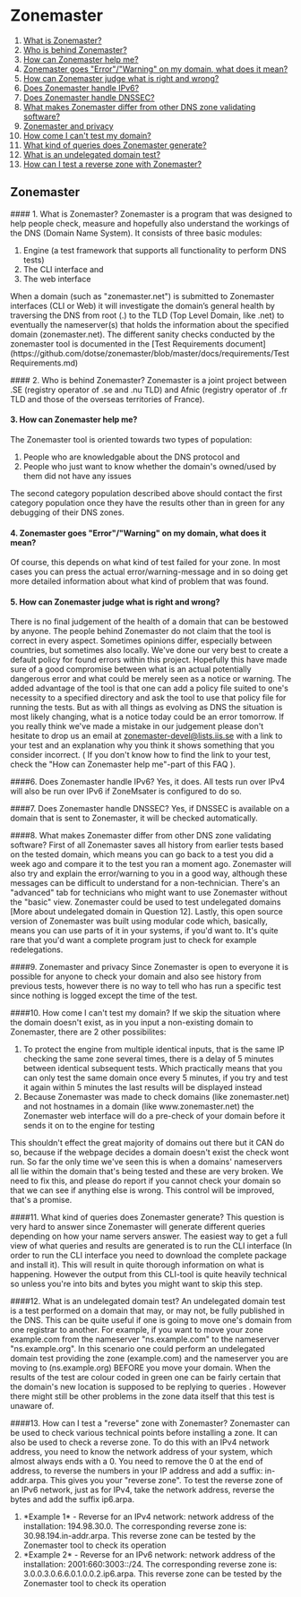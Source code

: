 Zonemaster
==========

1. [What is Zonemaster?](#1-what-is-zonemaster)
2. [Who is behind Zonemaster?](#2-who-is-behind-zonemaster)
3. [How can Zonemaster help me?](#3-how-can-zonemaster-help-me)
4. [Zonemaster goes "Error"/"Warning" on my domain, what does it
mean?](#4-zonemaster-goes-errorwarning-on-my-domain-what-does-it-mean)
5. [How can Zonemaster judge what is right and wrong?](#5-how-can-zonemaster-judge-what-is-right-and-wrong)
6. [Does Zonemaster handle IPv6?](#6-does-zonemaster-handle-ipv6)
7. [Does Zonemaster handle DNSSEC?](#7-does-zonemaster-handle-dnssec) 
8. [What makes Zonemaster differ from other DNS zone validating
software?](#8-what-makes-zonemaster-differ-from-other-dns-zone-validating-software)
9. [Zonemaster and privacy](#9-zonemaster-and-privacy)
10. [How come I can't test my domain?](#10-how-come-i-cant-test-my-domain)
11. [What kind of queries does Zonemaster generate?](#11-what-kind-of-queries-does-zonemaster-generate)
12. [What is an undelegated domain test?](#12-what-is-an-undelegated-domain-test)
13. [How can I test a reverse zone with Zonemaster?](#13-how-can-i-test-a-reverse-zone-with-zonemaster)

Zonemaster
----------

#### 1. What is Zonemaster?
Zonemaster is a program that was designed to help people check, measure and
hopefully also understand the workings of the DNS (Domain Name System). 
It consists of three basic modules: 
<ol>
 <li> Engine (a test framework that supports all functionality to perform DNS
   tests)</li>
 <li> The CLI interface and </li>
 <li> The web interface </li>
</ol>
When a domain (such as "zonemaster.net") is submitted to Zonemaster interfaces (CLI or
Web) it will investigate the domain’s general health by traversing the DNS from root 
(.) to the TLD (Top Level Domain, like .net) to eventually the nameserver(s) that holds 
the information about the specified domain (zonemaster.net). The different sanity checks 
conducted by the zonemaster tool is documented in the [Test Requirements
document](https://github.com/dotse/zonemaster/blob/master/docs/requirements/TestRequirements.md)

#### 2. Who is behind Zonemaster?
Zonemaster is a joint project between .SE (registry operator of .se and .nu TLD) and Afnic 
(registry operator of .fr TLD and those of the overseas territories of France). 

#### 3. How can Zonemaster help me?  
The Zonemaster tool is oriented towards two types of population: 
<ol>
 <li> People who are knowledgable about the DNS protocol and </li>
 <li> People who just want to know whether the domain's owned/used by them did
not have any issues </li>
</ol>
The second category population described above should contact the first
category population once they have the results other than in green for any
debugging of their DNS zones.

#### 4. Zonemaster goes "Error"/"Warning" on my domain, what does it mean?
Of course, this depends on what kind of test failed for your zone. In most cases
you can press the actual error/warning-message and in so doing get more detailed
information about what kind of problem that was found.

#### 5. How can Zonemaster judge what is right and wrong?  
There is no final judgement of the health of a domain that can be bestowed by
anyone. The people behind Zonemaster do not claim that the tool is correct in 
every aspect. Sometimes opinions differ, especially between countries, but sometimes 
also locally. We've done our very best to create a default policy for found errors within 
this project. Hopefully this have made sure of a good compromise between what is an actual 
potentially dangerous error and what could be merely seen as a notice or warning.
The added advantage of the tool is that one can add a policy file suited to
one's necessity to a specified directory and ask the tool to use that policy
file for running the tests.
But as with all things as evolving as DNS the situation is most likely
changing, what is a notice today could be an error tomorrow. If you really think
we've made a mistake in our judgement please don't hesitate to drop us an email
at zonemaster-devel@lists.iis.se with a link to your test and an explanation why you think it
shows something that you consider incorrect. ( If you don't know how to find the
link to your test, check the "How can Zonemaster help me"-part of this FAQ ).

####6. Does Zonemaster handle IPv6?
Yes, it does. All tests run over IPv4 will also be run over IPv6 if ZoneMsater
is configured to do so.

####7. Does Zonemaster handle DNSSEC?
Yes, if DNSSEC is available on a domain that is sent to Zonemaster, it will be
checked automatically.

####8. What makes Zonemaster differ from other DNS zone validating software?
First of all Zonemaster saves all history from earlier tests based on the tested
domain, which means you can go back to a test you did a week ago and compare it
to the test you ran a moment ago.
Zonemaster will also try and explain the error/warning to you in a good way,
although these messages can be difficult to understand for a non-technician. 
There's an "advanced" tab for technicians who might want to use Zonemaster
without the "basic" view. 
Zonemaster could be used to test undelegated domains [More about undelegated
domain in Question 12].
Lastly, this open source version of Zonemaster was built using modular code
which, basically, means you can use parts of it in your systems, if you'd want
to. It's quite rare that you'd want a complete program just to check for example
redelegations.

####9. Zonemaster and privacy
Since Zonemaster is open to everyone it is possible for anyone to check your
domain and also see history from previous tests, however there is no way to tell
who has run a specific test since nothing is logged except the time of the test.

####10. How come I can't test my domain?
If we skip the situation where the domain doesn't exist, as in you input a
non-existing domain to Zonemaster, there are 2 other possibilites: 
<ol>
 <li>To protect the engine from multiple identical inputs, that is the same IP
   checking the same zone several times, there is a delay of 5 minutes between
identical subsequent tests. Which practically means that you can only test the
same domain once every 5 minutes, if you try and test it again within 5 minutes
the last results will be displayed instead </li>
 <li> Because Zonemaster was made to check domains (like zonemaster.net) and not hostnames
   in a domain (like www.zonemaster.net) the Zonemaster web interface will do a pre-check of
your domain before it sends it on to the engine for testing </li>
</ol>
This shouldn't effect the great majority of domains out there but it CAN do so, because if the
webpage decides a domain doesn't exist the check wont run. So far the only time
we've seen this is when a domains' nameservers all lie within the domain that's
being tested and these are very broken. We need to fix this, and please do
report if you cannot check your domain so that we can see if anything else is
wrong. This control will be improved, that's a promise.

####11. What kind of queries does Zonemaster generate?
This question is very hard to answer since Zonemaster will generate different
queries depending on how your name servers answer. The easiest way to get a full
view of what queries and results are generated is to run the
CLI interface (In order to run the CLI interface you need to download the
complete package and install it). This will result in quite thorough information on what
is happening. However the output from this CLI-tool is quite heavily technical
so unless you're into bits and bytes you might want to skip this step.

####12. What is an undelegated domain test?
An undelegated domain test is a test performed on a domain that may, or may not,
be fully published in the DNS. This can be quite useful if one is going to move
one's domain from one registrar to another. 
For example, if you want to move your zone example.com from the nameserver
"ns.example.com" to the nameserver "ns.example.org". In this scenario one could perform 
an undelegated domain test providing the zone (example.com) and the nameserver you are moving to
(ns.example.org) BEFORE you move your domain. 
When the results of the test are colour coded in green one can be fairly certain
that the domain's new location is supposed to be replying to queries . However there 
might still be other problems in the zone data itself that this test is unaware of.

####13. How can I test a "reverse" zone with Zonemaster?
Zonemaster can be used to check various technical points before installing a
zone. It can also be used to check a reverse zone. To do this with an IPv4
network address, you need to know the network address of your system, which
almost always ends with a 0. You need to remove the 0 at the end of address, to
reverse the numbers in your IP address and add a suffix: in-addr.arpa. This
gives you your "reverse zone".
To test the reverse zone of an IPv6 network, just as for IPv4, take the network
address, reverse the bytes and add the suffix ip6.arpa.
<ol>
<li> *Example 1* - Reverse for an IPv4 network: network address of the installation:
194.98.30.0. The corresponding reverse zone is: 30.98.194.in-addr.arpa. This
reverse zone can be tested by the Zonemaster tool to check its operation </li>
<li> *Example 2* - Reverse for an IPv6 network: network address of the installation:
2001:660:3003::/24. The corresponding reverse zone is:
3.0.0.3.0.6.6.0.1.0.0.2.ip6.arpa. This reverse zone can be tested by the
Zonemaster tool to check its operation </li>
</ol>


